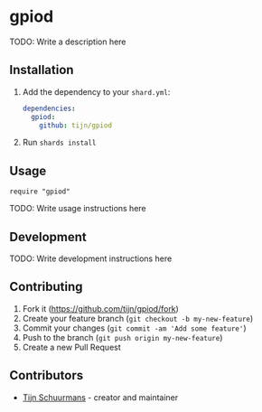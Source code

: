 # gpiod

TODO: Write a description here

## Installation

1. Add the dependency to your `shard.yml`:

   ```yaml
   dependencies:
     gpiod:
       github: tijn/gpiod
   ```

2. Run `shards install`

## Usage

```crystal
require "gpiod"
```

TODO: Write usage instructions here

## Development

TODO: Write development instructions here

## Contributing

1. Fork it (<https://github.com/tijn/gpiod/fork>)
2. Create your feature branch (`git checkout -b my-new-feature`)
3. Commit your changes (`git commit -am 'Add some feature'`)
4. Push to the branch (`git push origin my-new-feature`)
5. Create a new Pull Request

## Contributors

- [Tijn Schuurmans](https://github.com/tijn) - creator and maintainer
